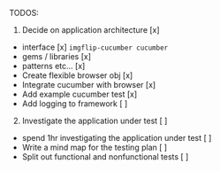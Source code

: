 TODOS:

1. Decide on application architecture [x]
 - interface [x] `imgflip-cucumber cucumber`
 - gems / libraries [x]
 - patterns etc... [x]
 - Create flexible browser obj [x]
 - Integrate cucumber with browser [x]
  - Add example cucumber test [x]
- Add logging to framework [ ]

2. Investigate the application under test [ ]
 - spend 1hr investigating the application under test [ ]
 - Write a mind map for the testing plan [ ]
 - Split out functional and nonfunctional tests [ ]
